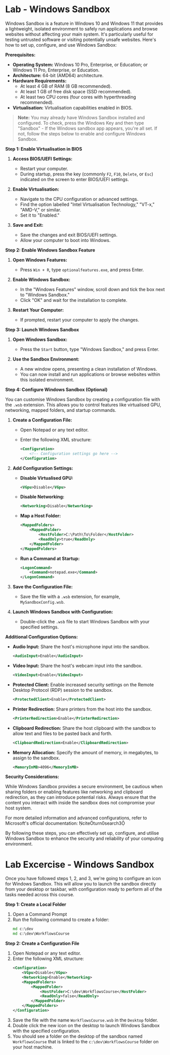 # Lab - Windows Sandbox
Windows Sandbox is a feature in Windows 10 and Windows 11 that provides a lightweight, isolated environment to safely run applications and browse websites without affecting your main system. It's particularly useful for testing untrusted software or visiting potentially unsafe websites. Here's how to set up, configure, and use Windows Sandbox:

**Prerequisites:**

- **Operating System:** Windows 10 Pro, Enterprise, or Education; or Windows 11 Pro, Enterprise, or Education.
- **Architecture:** 64-bit (AMD64) architecture.
- **Hardware Requirements:**
  - At least 4 GB of RAM (8 GB recommended).
  - At least 1 GB of free disk space (SSD recommended).
  - At least two CPU cores (four cores with hyperthreading recommended).
- **Virtualisation:** Virtualisation capabilities enabled in BIOS.

> **Note:** You may already have Windows Sandbox installed and configured. To check, press the Windows Key and then type "Sandbox" - If the Windows sandbox app appears, you're all set. If not, follow the steps below to enable and configure Windows Sandbox.

**Step 1: Enable Virtualisation in BIOS**

1. **Access BIOS/UEFI Settings:**
   - Restart your computer.
   - During startup, press the key (commonly `F2`, `F10`, `Delete`, or `Esc`) indicated on the screen to enter BIOS/UEFI settings.

2. **Enable Virtualisation:**
   - Navigate to the CPU configuration or advanced settings.
   - Find the option labelled "Intel Virtualisation Technology," "VT-x," "AMD-V," or similar.
   - Set it to "Enabled."

3. **Save and Exit:**
   - Save the changes and exit BIOS/UEFI settings.
   - Allow your computer to boot into Windows.

**Step 2: Enable Windows Sandbox Feature**

1. **Open Windows Features:**
   - Press `Win + R`, type `optionalfeatures.exe`, and press Enter.

2. **Enable Windows Sandbox:**
   - In the "Windows Features" window, scroll down and tick the box next to "Windows Sandbox."
   - Click "OK" and wait for the installation to complete.

3. **Restart Your Computer:**
   - If prompted, restart your computer to apply the changes.

**Step 3: Launch Windows Sandbox**

1. **Open Windows Sandbox:**
   - Press the `Start` button, type "Windows Sandbox," and press Enter.

2. **Use the Sandbox Environment:**
   - A new window opens, presenting a clean installation of Windows.
   - You can now install and run applications or browse websites within this isolated environment.

**Step 4: Configure Windows Sandbox (Optional)**

You can customise Windows Sandbox by creating a configuration file with the `.wsb` extension. This allows you to control features like virtualised GPU, networking, mapped folders, and startup commands.

1. **Create a Configuration File:**
   - Open Notepad or any text editor.
   - Enter the following XML structure:

     ```xml
     <Configuration>
         <!-- Configuration settings go here -->
     </Configuration>
     ```

2. **Add Configuration Settings:**
   - **Disable Virtualised GPU:**
     ```xml
     <VGpu>Disable</VGpu>
     ```
   - **Disable Networking:**
     ```xml
     <Networking>Disable</Networking>
     ```
   - **Map a Host Folder:**
     ```xml
     <MappedFolders>
         <MappedFolder>
             <HostFolder>C:\Path\To\Folder</HostFolder>
             <ReadOnly>true</ReadOnly>
         </MappedFolder>
     </MappedFolders>
     ```
   - **Run a Command at Startup:**
     ```xml
     <LogonCommand>
         <Command>notepad.exe</Command>
     </LogonCommand>
     ```

3. **Save the Configuration File:**
   - Save the file with a `.wsb` extension, for example, `MySandboxConfig.wsb`.

4. **Launch Windows Sandbox with Configuration:**
   - Double-click the `.wsb` file to start Windows Sandbox with your specified settings.

**Additional Configuration Options:**

- **Audio Input:** Share the host's microphone input into the sandbox.
  ```xml
  <AudioInput>Enable</AudioInput>
  ```
- **Video Input:** Share the host's webcam input into the sandbox.
  ```xml
  <VideoInput>Enable</VideoInput>
  ```
- **Protected Client:** Enable increased security settings on the Remote Desktop Protocol (RDP) session to the sandbox.
  ```xml
  <ProtectedClient>Enable</ProtectedClient>
  ```
- **Printer Redirection:** Share printers from the host into the sandbox.
  ```xml
  <PrinterRedirection>Enable</PrinterRedirection>
  ```
- **Clipboard Redirection:** Share the host clipboard with the sandbox to allow text and files to be pasted back and forth.
  ```xml
  <ClipboardRedirection>Enable</ClipboardRedirection>
  ```
- **Memory Allocation:** Specify the amount of memory, in megabytes, to assign to the sandbox.
  ```xml
  <MemoryInMB>4096</MemoryInMB>
  ```

**Security Considerations:**

While Windows Sandbox provides a secure environment, be cautious when sharing folders or enabling features like networking and clipboard redirection, as they can introduce potential risks. Always ensure that the content you interact with inside the sandbox does not compromise your host system.

For more detailed information and advanced configurations, refer to Microsoft's official documentation: citeturn0search3

By following these steps, you can effectively set up, configure, and utilise Windows Sandbox to enhance the security and reliability of your computing environment. 

# Lab Excercise - Windows Sandbox

Once you have followed steps 1, 2, and 3, we're going to configure an icon for Windows Sandbox. This will allow you to launch the sandbox directly from your desktop or taskbar, with configuration ready to perform all of the tasks needed across this course.

**Step 1: Create a Local Folder**
1. Open a Command Prompt
2. Run the following command to create a folder:
   ```cmd
   md c:\dev
   md c:\dev\WorkflowsCourse
   ```

**Step 2: Create a Configuration File**
1. Open Notepad or any text editor.
2. Enter the following XML structure:
   ```xml
   <Configuration>
       <VGpu>Disable</VGpu>
       <Networking>Enable</Networking>
       <MappedFolders>
           <MappedFolder>
               <HostFolder>C:\dev\WorkflowsCourse</HostFolder>
               <ReadOnly>false</ReadOnly>
           </MappedFolder>
       </MappedFolders>
   </Configuration>
   ```
3. Save the file with the name `WorkflowsCourse.wsb` in the `Desktop` folder.
4. Double click the new icon on the desktop to launch Windows Sandbox with the specified configuration.
5. You should see a folder on the desktop of the sandbox named `WorkflowsCourse` that is linked to the `c:\dev\WorkflowsCourse` folder on your host machine.





